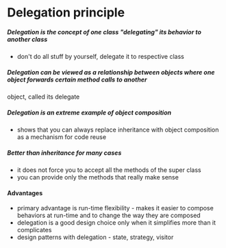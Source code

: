 # Delegation principle

##### Delegation is the concept of one class "delegating" its behavior to another class
- don't do all stuff by yourself, delegate it to respective class

##### Delegation can be viewed as a relationship between objects where one object forwards certain method calls to another 
object, called its delegate

##### Delegation is an extreme example of object composition
- shows that you can always replace inheritance with object composition as a mechanism for code reuse

##### Better than inheritance for many cases
- it does not force you to accept all the methods of the super class
- you can provide only the methods that really make sense

#### Advantages
- primary advantage is run-time flexibility  - makes it easier to compose behaviors at run-time and to change the way 
they are composed
- delegation is a good design choice only when it simplifies more than it complicates
- design patterns with delegation - state, strategy, visitor

